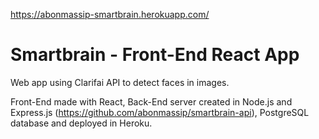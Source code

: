 https://abonmassip-smartbrain.herokuapp.com/

# Smartbrain - Front-End React App
Web app using Clarifai API to detect faces in images. 

Front-End made with React, Back-End server created in Node.js and Express.js (https://github.com/abonmassip/smartbrain-api), PostgreSQL database and deployed in Heroku.